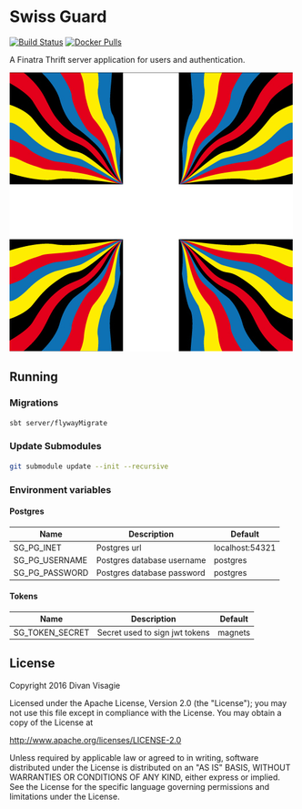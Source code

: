 # Swiss Guard

[![Build Status](https://travis-ci.org/divanvisagie/swiss-guard.svg?branch=master)](https://travis-ci.org/divanvisagie/swiss-guard) [![Docker Pulls](https://img.shields.io/docker/pulls/divanvisagie/swissguard.svg?maxAge=2592000)](https://hub.docker.com/r/divanvisagie/swissguard)

A Finatra Thrift server application for users and authentication.

![Swiss Guard Flag](./documentation/regimental_flag.jpg)

## Running

### Migrations

```sh
sbt server/flywayMigrate
```

### Update Submodules

```sh
git submodule update --init --recursive
```

### Environment variables

#### Postgres

Name           | Description                | Default
-------------- | -------------------------- | ---------------
SG_PG_INET     | Postgres url               | localhost:54321
SG_PG_USERNAME | Postgres database username | postgres
SG_PG_PASSWORD | Postgres database password | postgres

#### Tokens

Name            | Description                | Default
--------------- | -------------------------- | -------
SG_TOKEN_SECRET | Secret used to sign jwt tokens | magnets

## License

Copyright 2016 Divan Visagie

Licensed under the Apache License, Version 2.0 (the "License"); you may not use this file except in compliance with the License. You may obtain a copy of the License at

<http://www.apache.org/licenses/LICENSE-2.0>

Unless required by applicable law or agreed to in writing, software distributed under the License is distributed on an "AS IS" BASIS, WITHOUT WARRANTIES OR CONDITIONS OF ANY KIND, either express or implied. See the License for the specific language governing permissions and limitations under the License.
